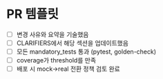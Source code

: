 # PR 템플릿

- [ ] 변경 사유와 요약을 기술했음
- [ ] CLARIFIERS에서 해당 섹션을 업데이트했음
- [ ] 모든 mandatory_tests 통과 (pytest, golden-check)
- [ ] coverage가 threshold를 만족
- [ ] 배포 시 mock->real 전환 정책 검토 완료
